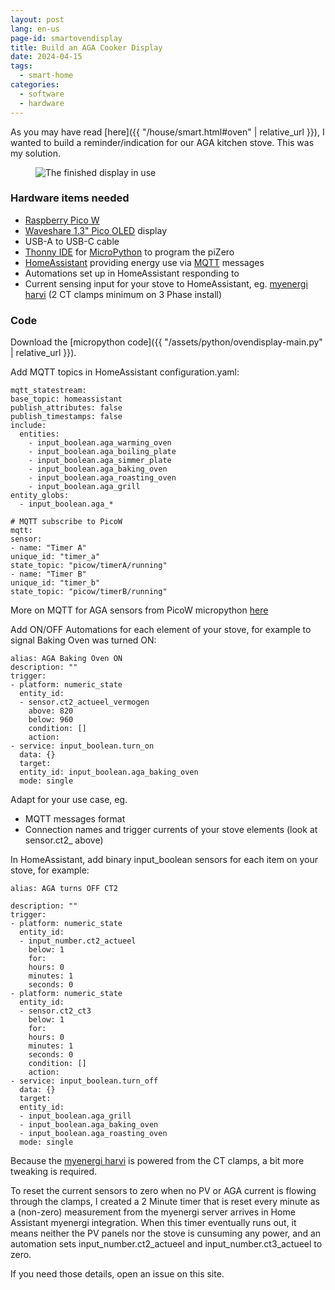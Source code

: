 ```yaml
---
layout: post
lang: en-us
page-id: smartovendisplay
title: Build an AGA Cooker Display
date: 2024-04-15
tags:
  - smart-home
categories:
  - software
  - hardware
---
```


As you may have read [here]({{ "/house/smart.html#oven" | relative_url }}), I wanted to build a reminder/indication for our AGA kitchen stove.
This was my solution.

<figure><img src='{{ "/assets/img/house/smart/agadisplay_IMG9388.jpg" | relative_url }}' alt="The finished display in use" class='img-fluid'></figure>

### Hardware items needed

- [Raspberry Pico W](https://www.raspberrypi.com/documentation/microcontrollers/raspberry-pi-pico.html)
- [Waveshare 1.3" Pico OLED](https://www.waveshare.com/wiki/Pico-OLED-1.3) display
- USB-A to USB-C cable
- [Thonny IDE](https://thonny.org) for [MicroPython](https://micropython.org) to program the piZero
- [HomeAssistant](https://www.home-assistant.io) providing energy use via [MQTT](https://mqtt.org) messages
- Automations set up in HomeAssistant responding to
- Current sensing input for your stove to HomeAssistant, eg. [myenergi harvi](https://www.myenergi.com/product/harvi/) (2 CT clamps minimum on 3 Phase install)

### Code

Download the [micropython code]({{ "/assets/python/ovendisplay-main.py" | relative_url }}).

Add MQTT topics in HomeAssistant configuration.yaml:

```
mqtt_statestream:
base_topic: homeassistant
publish_attributes: false
publish_timestamps: false
include:
  entities:
    - input_boolean.aga_warming_oven
    - input_boolean.aga_boiling_plate
    - input_boolean.aga_simmer_plate
    - input_boolean.aga_baking_oven
    - input_boolean.aga_roasting_oven
    - input_boolean.aga_grill
entity_globs:
  - input_boolean.aga_*

# MQTT subscribe to PicoW
mqtt:
sensor:
- name: "Timer A"
unique_id: "timer_a"
state_topic: "picow/timerA/running"
- name: "Timer B"
unique_id: "timer_b"
state_topic: "picow/timerB/running"
```

More on MQTT for AGA sensors from PicoW micropython [here](https://github.com/agners/micropython-ha-mqtt-device)

Add ON/OFF Automations for each element of your stove, for example to signal Baking Oven was turned ON:

```
alias: AGA Baking Oven ON
description: ""
trigger:
- platform: numeric_state
  entity_id:
  - sensor.ct2_actueel_vermogen
    above: 820
    below: 960
    condition: []
    action:
- service: input_boolean.turn_on
  data: {}
  target:
  entity_id: input_boolean.aga_baking_oven
  mode: single
```

Adapt for your use case, eg.
- MQTT messages format
- Connection names and trigger currents of your stove elements (look at sensor.ct2_ above)

In HomeAssistant, add binary input_boolean sensors for each item on your stove, for example:

``alias: AGA turns OFF CT2``

```
description: ""
trigger:
- platform: numeric_state
  entity_id:
  - input_number.ct2_actueel
    below: 1
    for:
    hours: 0
    minutes: 1
    seconds: 0
- platform: numeric_state
  entity_id:
  - sensor.ct2_ct3
    below: 1
    for:
    hours: 0
    minutes: 1
    seconds: 0
    condition: []
    action:
- service: input_boolean.turn_off
  data: {}
  target:
  entity_id:
  - input_boolean.aga_grill
  - input_boolean.aga_baking_oven
  - input_boolean.aga_roasting_oven
  mode: single
```

Because the [myenergi harvi](https://www.myenergi.com/product/harvi/) is powered from the CT clamps, a bit more tweaking is required.

To reset the current sensors to zero when no PV or AGA current is flowing through the clamps, I created a 2 Minute timer that is reset every minute as a (non-zero) measurement from the myenergi server arrives in Home Assistant myenergi integration. When this timer eventually runs out, it means neither the PV panels nor the stove is cunsuming any power, and an automation sets input_number.ct2_actueel and input_number.ct3_actueel to zero.

If you need those details, open an issue on this site.
